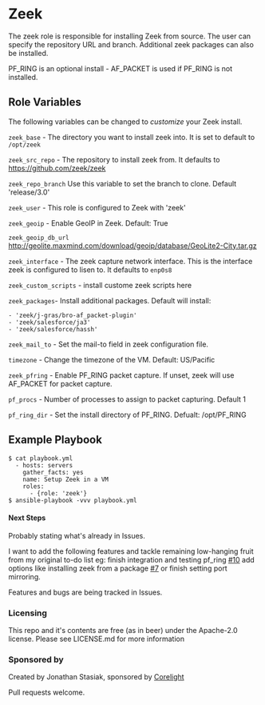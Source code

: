 Zeek
====

The zeek role is responsible for installing Zeek from source. The user can
specify the repository URL and branch. Additional zeek packages can also be installed.

PF_RING is an optional install - AF_PACKET is used if PF_RING is not installed.

Role Variables
--------------

The following variables can be changed to *customize* your Zeek install.

`zeek_base` - The directory you want to install zeek into. It is set to default
to `/opt/zeek`

`zeek_src_repo` - The repository to install zeek from. It defaults to https://github.com/zeek/zeek

`zeek_repo_branch` Use this variable to set the branch to clone. Default 'release/3.0'

`zeek_user` - This role is configured to Zeek with 'zeek'

`zeek_geoip` - Enable GeoIP in Zeek. Default: True

`zeek_geoip_db_url` http://geolite.maxmind.com/download/geoip/database/GeoLite2-City.tar.gz

`zeek_interface` - The zeek capture network interface. This is the interface
zeek is configured to lisen to. It defaults to `enp0s8`

`zeek_custom_scripts` - install custome zeek scripts here

`zeek_packages`- Install additional packages. Default will install:

    - 'zeek/j-gras/bro-af_packet-plugin'
    - 'zeek/salesforce/ja3'
    - 'zeek/salesforce/hassh'

`zeek_mail_to` - Set the mail-to field in zeek configuration file.

`timezone` - Change the timezone of the VM. Default: US/Pacific

`zeek_pfring` - Enable PF_RING packet capture. If unset, zeek will use AF_PACKET
for packet capture.

`pf_procs` - Number of processes to assign to packet capturing. Default 1

`pf_ring_dir` - Set the install directory of PF_RING. Defualt: /opt/PF_RING

Example Playbook
----------------

```
$ cat playbook.yml
  - hosts: servers
    gather_facts: yes
    name: Setup Zeek in a VM
    roles:
      - {role: 'zeek'}
$ ansible-playbook -vvv playbook.yml
```

#### Next Steps

 Probably stating what's already in Issues.

I want to add the following features and tackle remaining low-hanging fruit from
my original to-do list eg: finish integration and testing pf_ring [#10](https://github.com/crasiak/zeeksuite/issues/9) add 
options like installing zeek from a package [#7](https://github.com/crasiak/zeeksuite/issues/7) or finish setting port mirroring. 

Features and bugs are being tracked in Issues.


### Licensing

This repo and it's contents are free (as in beer) under the Apache-2.0 license.
Please see LICENSE.md for more information

### Sponsored by

Created by Jonathan Stasiak, sponsored by [Corelight](http://corelight.com)

Pull requests welcome.

